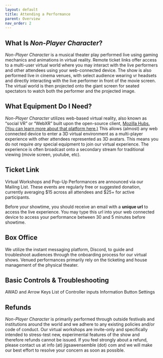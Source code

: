 ```yaml
---
layout: default
title: Attending a Performance
parent: Overview
nav_order: 2
---
```


## What Is *Non-Player Character*?
*Non-Player Character* is a musical theater play performed live using gaming mechanics and animations in virtual reality. Remote ticket links offer access to a multi-user virtual world where you may interact with the live performers and other attendees using your web-connected device. The show is also performed live in cinema venues, with select audience wearing vr headsets and directly interacting with the live performer in front of the movie screen. The virtual world is then projected onto the giant screen for seated spectators to watch both the performer and the projected image.

## What Equipment Do I Need?
*Non-Player Character* utilizes web-based virtual reality, also known as “social VR” or “WebXR” built upon the open-source client, [Mozilla Hubs. (You can learn more about that platform here.)](https://hubs.mozilla.com/docs/welcome.html) This allows (almost) any web connected device to enter a 3D virtual environment as a multi-player experience with other attendees represented as 3D avatars. This means you do not require *any* special equipment to join our virtual experience. The experience is often broadcast onto a secondary stream for traditional viewing (movie screen, youtube, etc).

## Ticket Link
Virtual Workshops and Pop-Up Performances are announced via our Mailing List. These events are regularly free or suggested donation, currently averaging $15 across all attendees and $25+ for active participants. 

Before your showtime, you should receive an email with a **unique url** to access the live experience. You may type this url into your web connected device to access your performance between 30 and 5 minutes before showtime. 

## Box Office
We utilize the instant messaging platform, Discord, to guide and troubleshoot audiences through the onboarding process for our virtual shows. Venued performances primarily rely on the ticketing and house management of the physical theater. 

## Basic Controls & Troubleshooting
AWAD and Arrow Keys
List of Controller inputs
Information Button
Settings

## Refunds
*Non-Player Character* is primarily performed through outside festivals and institutions around the world and we adhere to any existing policies and/or code of conduct. Our virtual workshops are invite-only and specifically intended to stress-test new, experimental features of the show and therefore refunds cannot be issued. If you feel strongly about a refund, please contact us at info (at) jigsawensemble (dot) com and we will make our best effort to resolve your concern as soon as possible.
